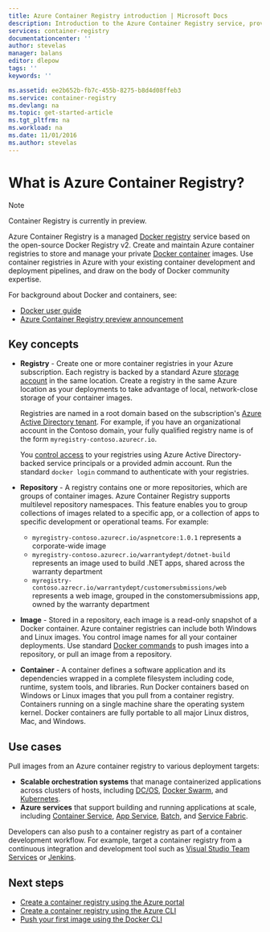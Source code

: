```yaml
---
title: Azure Container Registry introduction | Microsoft Docs
description: Introduction to the Azure Container Registry service, providing cloud-based, managed, private Docker registries.
services: container-registry
documentationcenter: ''
author: stevelas
manager: balans
editor: dlepow
tags: ''
keywords: ''

ms.assetid: ee2b652b-fb7c-455b-8275-b8d4d08ffeb3
ms.service: container-registry
ms.devlang: na
ms.topic: get-started-article
ms.tgt_pltfrm: na
ms.workload: na
ms.date: 11/01/2016
ms.author: stevelas
---
```

# What is Azure Container Registry?
> [!NOTE]
> Container Registry is currently in preview.


Azure Container Registry is a managed [Docker registry](https://docs.docker.com/registry/) service based on the open-source Docker Registry v2. Create and maintain Azure container registries to store and manage your private [Docker container](https://www.docker.com/what-docker) images. Use container registries in Azure with your existing container development and deployment pipelines, and draw on the body of Docker community expertise.

For background about Docker and containers, see:

* [Docker user guide](https://docs.docker.com/engine/userguide/)
* [Azure Container Registry preview announcement](https://azure.microsoft.com/blog/azure-container-registry-preview/) 

## Key concepts
* **Registry** - Create one or more container registries in your Azure subscription. Each registry is backed by a standard Azure [storage account](../storage/storage-introduction.md) in the same location. Create a registry in the same Azure location as your deployments to take advantage of local, network-close storage of your container images. 

  Registries are named in a root domain based on the subscription's [Azure Active Directory tenant](../active-directory/active-directory-howto-tenant.md). For example, if you have an organizational account in the Contoso domain, your fully qualified registry name is of the form `myregistry-contoso.azurecr.io`. 
  
  You [control access](container-registry-authentication.md) to your registries using Azure Active Directory-backed service principals or a provided admin account. Run the standard `docker login` command to authenticate with your registries. 

* **Repository** - A registry contains one or more repositories, which are groups of container images. Azure Container Registry supports multilevel repository namespaces. This feature enables you to group collections of images related to a specific app, or a collection of apps to specific development or operational teams. For example:
  
  * `myregistry-contoso.azurecr.io/aspnetcore:1.0.1` represents a corporate-wide image
  * `myregistry-contoso.azurecr.io/warrantydept/dotnet-build` represents an image used to build .NET apps, shared across the warranty department
  * `myregistry-contoso.azrecr.io/warrantydept/customersubmissions/web` represents a web image, grouped in the constomersubmissions app, owned by the warranty department

* **Image** - Stored in a repository, each image is a read-only snapshot of a Docker container. Azure container registries can include both Windows and Linux images. You control image names for all your container deployments. Use standard [Docker commands](https://docs.docker.com/engine/reference/commandline/) to push images into a repository, or pull an image from a repository. 

* **Container** - A container defines a software application and its dependencies wrapped in a complete filesystem including code, runtime, system tools, and libraries. Run Docker containers based on Windows or Linux images that you pull from a container registry. Containers running on a single machine share the operating system kernel. Docker containers are fully portable to all major Linux distros, Mac, and Windows.

## Use cases
Pull images from an Azure container registry to various deployment targets:

* **Scalable orchestration systems** that manage containerized applications across clusters of hosts, including [DC/OS](https://docs.mesosphere.com/), [Docker Swarm](https://docs.docker.com/swarm/), and [Kubernetes](http://kubernetes.io/docs/).
* **Azure services** that support building and running applications at scale, including [Container Service](../container-service/index.md), [App Service](/app-service/index.md), [Batch](../batch/index.md), and [Service Fabric](../service-fabric/index.md). 

Developers can also push to a container registry as part of a container development workflow. For example, target a container registry from a continuous integration and development tool such as [Visual Studio Team Services](https://www.visualstudio.com/docs/overview) or [Jenkins](https://jenkins.io/).





## Next steps
* [Create a container registry using the Azure portal](container-registry-get-started-portal.md)
* [Create a container registry using the Azure CLI](container-registry-get-started-azure-cli.md)
* [Push your first image using the Docker CLI](container-registry-get-started-docker-cli.md)

